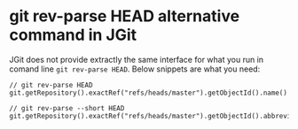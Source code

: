 # git rev-parse HEAD alternative command in JGit

JGit does not provide extractly the same interface for what you run in comand line `git rev-parse HEAD`. Below snippets are what you need:

```text
// git rev-parse HEAD
git.getRepository().exactRef("refs/heads/master").getObjectId().name()

// git rev-parse --short HEAD
git.getRepository().exactRef("refs/heads/master").getObjectId().abbreviate(7).name()
```

